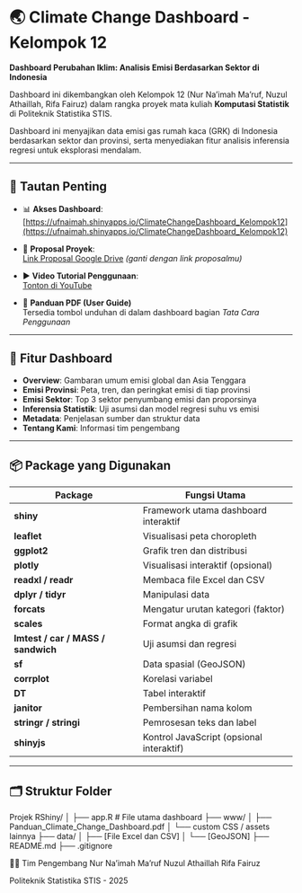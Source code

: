 # 🌏 Climate Change Dashboard - Kelompok 12

**Dashboard Perubahan Iklim: Analisis Emisi Berdasarkan Sektor di Indonesia**

Dashboard ini dikembangkan oleh Kelompok 12 (Nur Na’imah Ma’ruf, Nuzul Athaillah, Rifa Fairuz) dalam rangka proyek mata kuliah **Komputasi Statistik** di Politeknik Statistika STIS.

Dashboard ini menyajikan data emisi gas rumah kaca (GRK) di Indonesia berdasarkan sektor dan provinsi, serta menyediakan fitur analisis inferensia regresi untuk eksplorasi mendalam.

---

## 🔗 Tautan Penting

- 📊 **Akses Dashboard**:  
  [https://ufnaimah.shinyapps.io/ClimateChangeDashboard_Kelompok12](https://ufnaimah.shinyapps.io/ClimateChangeDashboard_Kelompok12)

- 📄 **Proposal Proyek**:  
  [Link Proposal Google Drive](https://drive.google.com/...) *(ganti dengan link proposalmu)*

- ▶️ **Video Tutorial Penggunaan**:  
  [Tonton di YouTube](https://youtu.be/DDpdxGWcOVg)

- 📄 **Panduan PDF (User Guide)**  
  Tersedia tombol unduhan di dalam dashboard bagian *Tata Cara Penggunaan*

---

## 📌 Fitur Dashboard

- **Overview**: Gambaran umum emisi global dan Asia Tenggara
- **Emisi Provinsi**: Peta, tren, dan peringkat emisi di tiap provinsi
- **Emisi Sektor**: Top 3 sektor penyumbang emisi dan proporsinya
- **Inferensia Statistik**: Uji asumsi dan model regresi suhu vs emisi
- **Metadata**: Penjelasan sumber dan struktur data
- **Tentang Kami**: Informasi tim pengembang

---

## 📦 Package yang Digunakan

| Package       | Fungsi Utama |
|---------------|--------------|
| **shiny**         | Framework utama dashboard interaktif |
| **leaflet**       | Visualisasi peta choropleth |
| **ggplot2**       | Grafik tren dan distribusi |
| **plotly**        | Visualisasi interaktif (opsional) |
| **readxl / readr**| Membaca file Excel dan CSV |
| **dplyr / tidyr** | Manipulasi data |
| **forcats**       | Mengatur urutan kategori (faktor) |
| **scales**        | Format angka di grafik |
| **lmtest / car / MASS / sandwich** | Uji asumsi dan regresi |
| **sf**            | Data spasial (GeoJSON) |
| **corrplot**      | Korelasi variabel |
| **DT**            | Tabel interaktif |
| **janitor**       | Pembersihan nama kolom |
| **stringr / stringi** | Pemrosesan teks dan label |
| **shinyjs**       | Kontrol JavaScript (opsional interaktif) |

---

## 🗂️ Struktur Folder
Projek RShiny/
│
├── app.R # File utama dashboard
├── www/
│ ├── Panduan_Climate_Change_Dashboard.pdf
│ └── custom CSS / assets lainnya
├── data/
│ ├── [File Excel dan CSV]
│ └── [GeoJSON]
├── README.md
├── .gitignore

👩‍💻 Tim Pengembang
Nur Na’imah Ma’ruf
Nuzul Athaillah
Rifa Fairuz

Politeknik Statistika STIS - 2025
